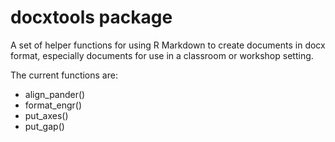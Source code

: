 # docxtools package

A set of helper functions for using R Markdown to create documents in docx format, especially documents for use in a classroom or workshop setting.

The current functions are:  

- align_pander()  
- format_engr()  
- put_axes() 
- put_gap() 

